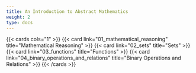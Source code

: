 ```yaml
---
title: An Introduction to Abstract Mathematics
weight: 2
type: docs
---
```


{{< cards cols="1" >}}
{{< card link="01_mathematical_reasoning" title="Mathematical Reasoning" >}}
{{< card link="02_sets" title="Sets" >}}
{{< card link="03_functions" title="Functions" >}}
{{< card link="04_binary_operations_and_relations" title="Binary Operations and Relations" >}}
{{< /cards >}}
